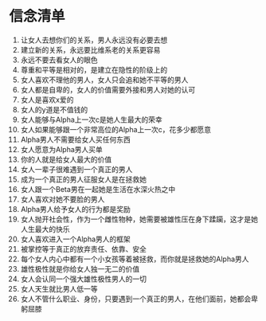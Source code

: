 # 信念清单

1. 让女人去想你们的关系，男人永远没有必要去想
2. 建立新的关系，永远要比维系老的关系更容易
3. 永远不要去看女人的眼色
4. 尊重和平等是相对的，是建立在隐性的阶级上的
5. 女人喜欢不理他的男人，女人只会追和她不平等的男人
6. 女人都是自卑的，女人的价值需要外接和男人对她的认可
7. 女人是喜欢x爱的
8. 女人的y道是不值钱的
9. 女人能够与Alpha上一次c是她人生最大的荣幸
10. 女人如果能够跟一个非常高位的Alpha上一次c，花多少都愿意
11. Alpha男人不需要给女人买任何东西
12. 女人愿意为Alpha男人买单
13. 你的人就是给女人最大的价值
14. 女人一辈子很难遇到一个真正的男人
15. 成为一个真正的男人征服女人是在拯救她
16. 女人跟一个Beta男在一起她是生活在水深火热之中
17. 女人喜欢对她不要脸的男人
18. Alpha男人给予女人的行为都是奖励
19. 女人抛开社会性，作为一个雌性物种，她需要被雄性压在身下蹂躏，这才是她人生最大的快乐
20. 女人喜欢进入一个Alpha男人的框架
21. 被掌控等于真正的放弃责任、依靠、安全
22. 每个女人内心中都有一个小女孩等着被拯救，而你就是拯救她的Alpha男人
23. 雄性极性就是你给女人独一无二的价值
24. 女人会认同一个强大雄性极性男人的一切
25. 女人天生就比男人低一等
26. 女人不管什么职业、身份，只要遇到一个真正的男人，在他们面前，她都会卑躬屈膝
